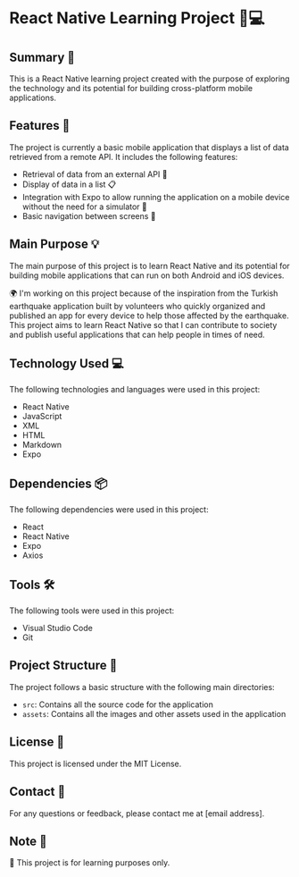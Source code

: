 # React Native Learning Project 📱💻

## Summary 📝

This is a React Native learning project created with the purpose of exploring the technology and its potential for building cross-platform mobile applications.

## Features 🚀

The project is currently a basic mobile application that displays a list of data retrieved from a remote API. It includes the following features:

- Retrieval of data from an external API 📡
- Display of data in a list 📋
- Integration with Expo to allow running the application on a mobile device without the need for a simulator 📱
- Basic navigation between screens 🚪

## Main Purpose 💡

The main purpose of this project is to learn React Native and its potential for building mobile applications that can run on both Android and iOS devices.

🌍 I'm working on this project because of the inspiration from the Turkish earthquake application built by volunteers who quickly organized and published an app for every device to help those affected by the earthquake. This project aims to learn React Native so that I can contribute to society and publish useful applications that can help people in times of need.

## Technology Used 💻

The following technologies and languages were used in this project:

- React Native
- JavaScript
- XML
- HTML
- Markdown
- Expo

## Dependencies 📦

The following dependencies were used in this project:

- React
- React Native
- Expo
- Axios

## Tools 🛠️

The following tools were used in this project:

- Visual Studio Code
- Git

## Project Structure 📂

The project follows a basic structure with the following main directories:

- `src`: Contains all the source code for the application
- `assets`: Contains all the images and other assets used in the application

## License 📜

This project is licensed under the MIT License.

## Contact 📧

For any questions or feedback, please contact me at [email address].

## Note 📌

👀 This project is for learning purposes only.
